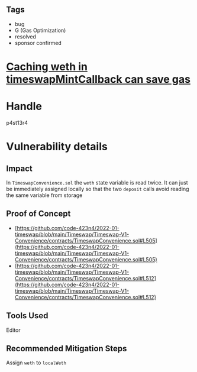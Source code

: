 ## Tags

- bug
- G (Gas Optimization)
- resolved
- sponsor confirmed

# [Caching weth in timeswapMintCallback can save gas](https://github.com/code-423n4/2022-01-timeswap-findings/issues/107) 

# Handle

p4st13r4


# Vulnerability details

## Impact

In `TimeswapConvenience.sol` the `weth` state variable is read twice. It can just be immediately assigned locally so that the two `deposit` calls avoid reading the same variable from storage

## Proof of Concept

- [https://github.com/code-423n4/2022-01-timeswap/blob/main/Timeswap/Timeswap-V1-Convenience/contracts/TimeswapConvenience.sol#L505](https://github.com/code-423n4/2022-01-timeswap/blob/main/Timeswap/Timeswap-V1-Convenience/contracts/TimeswapConvenience.sol#L505)
- [https://github.com/code-423n4/2022-01-timeswap/blob/main/Timeswap/Timeswap-V1-Convenience/contracts/TimeswapConvenience.sol#L512](https://github.com/code-423n4/2022-01-timeswap/blob/main/Timeswap/Timeswap-V1-Convenience/contracts/TimeswapConvenience.sol#L512)

## Tools Used

Editor

## Recommended Mitigation Steps

Assign `weth` to `localWeth`


